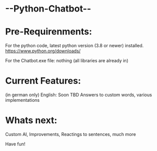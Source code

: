 # --Python-Chatbot--

# Pre-Requirenments:

For the python code, latest python version (3.8 or newer) installed.
https://www.python.org/downloads/

For the Chatbot.exe file: nothing (all libraries are already in)


# Current Features:
(in german only) English: Soon TBD
Answers to custom words,
various implementations 


# Whats next:
Custom AI, Improvements, Reactings to sentences, much more

Have fun!
